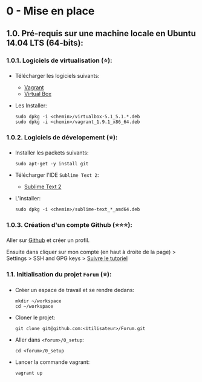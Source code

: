 # 0 - Mise en place

## 1.0. Pré-requis sur une machine locale en Ubuntu 14.04 LTS (64-bits):
### 1.0.1. Logiciels de virtualisation (:star:):

* Télécharger les logiciels suivants:
  - [Vagrant](https://releases.hashicorp.com/vagrant/1.9.1/vagrant_1.9.1_x86_64.deb)
  - [Virtual Box](http://download.virtualbox.org/virtualbox/5.1.14/virtualbox-5.1_5.1.14-112924~Ubuntu~trusty_amd64.deb)

* Les Installer:
  ```
  sudo dpkg -i <chemin>/virtualbox-5.1_5.1.*.deb
  sudo dpkg -i <chemin>/vagrant_1.9.1_x86_64.deb
  ```

### 1.0.2. Logiciels de dévelopement (:star:):

* Installer les packets suivants:
  ```
  sudo apt-get -y install git
  ```

* Télécharger l'IDE `Sublime Text 2`:
  - [Sublime Text 2](https://download.sublimetext.com/sublime-text_build-3126_amd64.deb)
  
* L'installer:
  ```
  sudo dpkg -i <chemin>/sublime-text_*_amd64.deb
  ```

### 1.0.3. Création d'un compte Github (:star::star::star:):

Aller sur [Github](https://github.com/) et créer un profil.

Ensuite dans cliquer sur mon compte (en haut à droite de la page) > Settings > SSH and GPG keys > [Suivre le tutoriel](https://help.github.com/articles/connecting-to-github-with-ssh/)


### 1.1. Initialisation du projet `Forum` (:star:):

* Créer un espace de travail et se rendre dedans:
  ```
  mkdir ~/workspace
  cd ~/workspace
  ```

* Cloner le projet:
  ```
  git clone git@github.com:<Utilisateur>/Forum.git
  ```
 
* Aller dans `<forum>/0_setup`:
  ```
  cd <forum>/0_setup
  ```

* Lancer la commande vagrant:
  ```
  vagrant up
  ```

